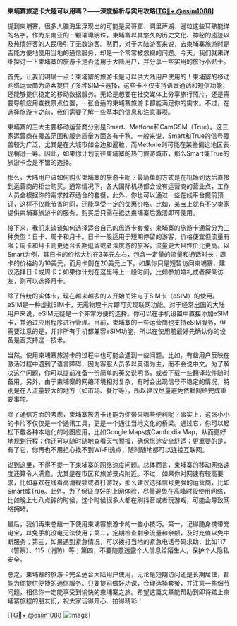 **柬埔寨旅遊卡大陸可以用嗎？——深度解析与实用攻略[[TG💪+ @esim1088](https://t.me/s/esim1088)]**

提到柬埔寨，很多人脑海里浮现出的可能是吴哥窟、洞里萨湖、暹粒这些耳熟能详的名字。作为东南亚的一颗璀璨明珠，柬埔寨以其悠久的历史文化、神秘的遗迹以及热情好客的人民吸引了无数游客。然而，对于大陆游客来说，去柬埔寨旅游时是否能方便地使用当地的通信服务，却是一个常常被忽视的问题。今天，我们就来详细探讨一下柬埔寨的旅游卡是否适用于大陆用户，并分享一些实用的旅行小贴士。

首先，让我们明确一点：柬埔寨的旅游卡是可以供大陆用户使用的！柬埔寨的移动网络运营商为游客提供了多种SIM卡选择，这些卡不仅支持语音通话和短信功能，还能够提供稳定的移动数据服务。无论是想要在社交媒体上分享旅行照片，还是需要导航应用查找景点位置，一张合适的柬埔寨旅游卡都能满足你的需求。不过，在选择旅游卡之前，我们需要了解一些基本的信息和注意事项。

柬埔寨的三大主要移动运营商分别是Smart、Metfone和CamGSM（True）。这三家运营商在覆盖范围和服务质量方面各有千秋。一般来说，Smart和True的信号覆盖较为广泛，尤其是在大城市如金边和暹粒，而Metfone则可能在某些偏远地区表现稍逊一筹。因此，如果你计划前往柬埔寨的热门旅游城市，那么Smart或True的旅游卡会是不错的选择。

那么，大陆用户该如何购买柬埔寨的旅游卡呢？最简单的方式是在机场到达后直接到运营商的柜台购买。通常情况下，各大国际机场都会设有运营商的营业点，工作人员会根据你的需求推荐适合的套餐。此外，你也可以通过一些在线平台提前预订，这样不仅能节省时间，还能享受一定的优惠价格。比如，某宝上就有不少卖家提供柬埔寨旅游卡的服务，购买后只需在抵达柬埔寨后激活即可使用。

接下来，我们来谈谈如何选择适合自己的旅游卡套餐。柬埔寨的旅游卡通常分为三种类型：日卡、周卡和月卡。日卡一般适用于短期停留的游客，价格便宜但流量有限；周卡和月卡则更适合长期逗留或者深度游的旅客，流量更大且性价比更高。以Smart为例，其日卡的价格大约在3美元左右，包含一定量的流量和通话时长；周卡的价格约为10美元，而月卡则在20美元上下。如果你只是短暂访问柬埔寨，建议选择日卡或周卡；如果你计划在这里待上一段时间，比如参加婚礼或者探亲访友，则可以选择月卡。

除了传统的实体卡，现在越来越多的人开始关注电子SIM卡（eSIM）的使用。eSIM是一种虚拟SIM卡，无需物理卡片即可实现联网功能。对于经常出国的大陆用户来说，eSIM无疑是一个非常方便的选择。你可以在手机设置中直接添加eSIM卡，并通过应用程序进行管理。目前，柬埔寨的一些运营商也支持eSIM服务，但需要注意的是，并非所有手机都兼容eSIM功能，所以在使用前最好先确认你的设备是否支持这一技术。

当然，使用柬埔寨旅游卡的过程中也可能会遇到一些问题。比如，有些用户反映在激活过程中遇到了语言障碍，因为客服人员多以英语为主，而不会说中文。为了解决这个问题，你可以提前准备一份简单的英文说明书，或者下载一些翻译软件随时备用。另外，由于柬埔寨的网络环境相对复杂，有时会出现信号不稳定的情况，特别是在人流量较大的地方（如市场、餐厅等），所以建议尽量避免依赖网络完成重要事项。

除了通信方面的考虑，柬埔寨旅游卡还能为你带来哪些便利呢？事实上，这张小小的卡片不仅仅是一个通讯工具，更是一个通往当地文化的桥梁。通过它，你可以轻松下载各种本地化的地图应用，比如Google Maps或Cambodia Map，从而更好地规划行程；你还可以随时随地查看天气预报，确保旅途安全舒适；更重要的是，有了它，你再也不用担心找不到Wi-Fi热点，随时随地都可以连接互联网。

说到这里，不得不提一下柬埔寨的网络速度问题。总体而言，柬埔寨的移动网络速度还算令人满意，尤其是在市区和旅游景点附近。不过，如果你对网速有较高要求，比如喜欢在线看高清视频或者打游戏，那么建议选择信号更强的运营商，比如Smart或True。此外，为了保证良好的上网体验，尽量避免在高峰时段使用网络，比如晚上七八点钟的时候，这个时候很多人都在刷抖音或者玩游戏，可能会导致网络拥堵。

最后，我们再来总结一下使用柬埔寨旅游卡的一些小技巧。第一，记得随身携带充电宝，以免手机没电无法使用；第二，定期检查剩余流量和余额，及时充值以免中断服务；第三，如果遇到紧急情况，可以拨打当地的紧急电话号码求助，比如117（警察）、115（消防）等；第四，不要随意透露个人信息给陌生人，保护个人隐私安全。

总之，柬埔寨的旅游卡完全适合大陆用户使用，无论是短期访问还是长期居住，都能为你提供便捷的通信服务。只要提前做好功课，合理选择套餐，并注意一些细节问题，相信你一定能享受到愉快的柬埔寨之旅。希望这篇文章能帮助到即将踏上柬埔寨旅程的朋友们，祝大家玩得开心、拍得精彩！

[[TG💪+ @esim1088](https://t.me/s/esim1088) ![Image](https://i.postimg.cc/4NQfJmqS/Snipaste-2025-05-13-00-14-12.png)]